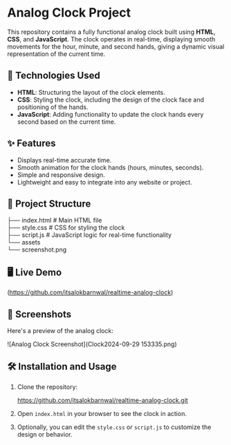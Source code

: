 # Analog Clock Project

This repository contains a fully functional analog clock built using **HTML**, **CSS**, and **JavaScript**. The clock operates in real-time, displaying smooth movements for the hour, minute, and second hands, giving a dynamic visual representation of the current time.

## 🔧 Technologies Used

- **HTML**: Structuring the layout of the clock elements.
- **CSS**: Styling the clock, including the design of the clock face and positioning of the hands.
- **JavaScript**: Adding functionality to update the clock hands every second based on the current time.

## ✨ Features

- Displays real-time accurate time.
- Smooth animation for the clock hands (hours, minutes, seconds).
- Simple and responsive design.
- Lightweight and easy to integrate into any website or project.

## 📂 Project Structure

├── index.html         # Main HTML file   
├── style.css          # CSS for styling the clock      
├── script.js          # JavaScript logic for real-time functionality   
└── assets     
└── screenshot.png


## 🖥️ Live Demo
(https://github.com/itsalokbarnwal/realtime-analog-clock)

## 📸 Screenshots

Here's a preview of the analog clock:

![Analog Clock Screenshot](Clock2024-09-29 153335.png)



## 🛠️ Installation and Usage

1. Clone the repository:
   
   https://github.com/itsalokbarnwal/realtime-analog-clock.git

2. Open `index.html` in your browser to see the clock in action.

3. Optionally, you can edit the `style.css` or `script.js` to customize the design or behavior.
